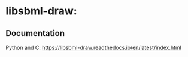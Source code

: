 # libsbml-draw: 

## Documentation

Python and C: https://libsbml-draw.readthedocs.io/en/latest/index.html


